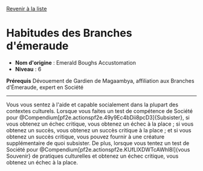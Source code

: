 [Revenir à la liste](..)

# Habitudes des Branches d'émeraude

 * **Nom d'origine** : Emerald Boughs Accustomation
 * **Niveau** : 6


<p><span id="ctl00_MainContent_DetailedOutput"><strong>Prérequis</strong> Dévouement de Gardien de Magaambya, affiliation aux Branches d'Émeraude, expert en Société<br></span></p>
<hr>
<p>Vous vous sentez à l'aide et capable socialement dans la plupart des contextes culturels. Lorsque vous faites un test de compétence de Société pour @Compendium[pf2e.actionspf2e.49y9Ec4bDii8pcD3]{Subsister}, si vous obtenez un échec critique, vous obtenez un échec à la place ; si vous obtenez un succès, vous obtenez un succès critique à la place ; et si vous obtenez un succès critique, vous pouvez fournir à une créature supplémentaire de quoi subsister. De plus, lorsque vous tentez un test de Société pour @Compendium[pf2e.actionspf2e.KUfLlXDWTcAWhl8l]{vous Souvenir} de pratiques culturelles et obtenez un échec critique, vous obtenez un échec à la place.&nbsp;</p>
